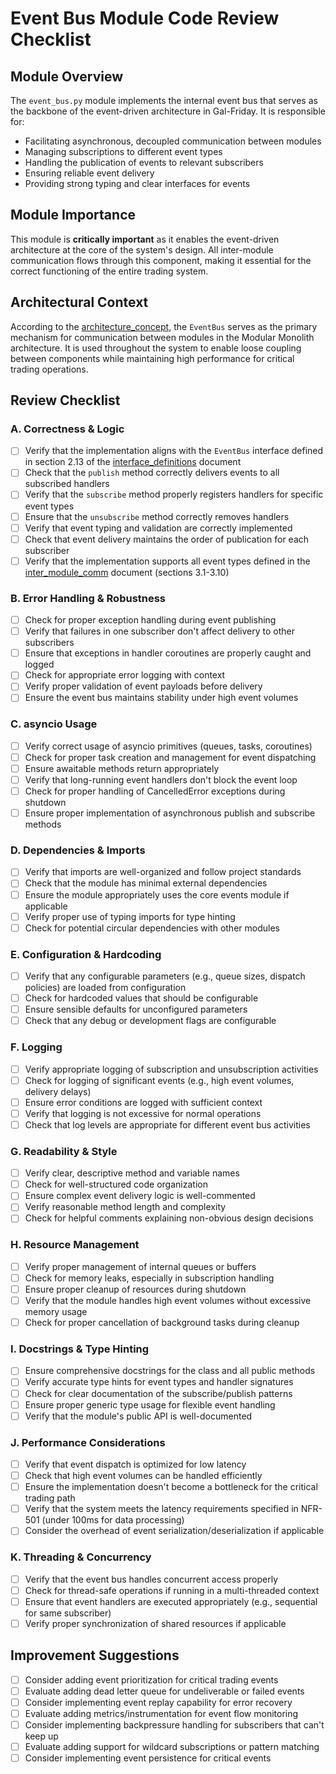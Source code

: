 # Event Bus Module Code Review Checklist

## Module Overview
The `event_bus.py` module implements the internal event bus that serves as the backbone of the event-driven architecture in Gal-Friday. It is responsible for:
- Facilitating asynchronous, decoupled communication between modules
- Managing subscriptions to different event types
- Handling the publication of events to relevant subscribers
- Ensuring reliable event delivery
- Providing strong typing and clear interfaces for events

## Module Importance
This module is **critically important** as it enables the event-driven architecture at the core of the system's design. All inter-module communication flows through this component, making it essential for the correct functioning of the entire trading system.

## Architectural Context
According to the [architecture_concept](../../../../Phase%201%20-%20Requirements%20Analysis%20%26%20Planning/architecture_concept_gal_friday_v0.1.md), the `EventBus` serves as the primary mechanism for communication between modules in the Modular Monolith architecture. It is used throughout the system to enable loose coupling between components while maintaining high performance for critical trading operations.

## Review Checklist

### A. Correctness & Logic

- [ ] Verify that the implementation aligns with the `EventBus` interface defined in section 2.13 of the [interface_definitions](../../../../Phase%201%20-%20Requirements%20Analysis%20%26%20Planning/interface_definitions_gal_friday_v0.1.md) document
- [ ] Check that the `publish` method correctly delivers events to all subscribed handlers
- [ ] Verify that the `subscribe` method properly registers handlers for specific event types
- [ ] Ensure that the `unsubscribe` method correctly removes handlers
- [ ] Verify that event typing and validation are correctly implemented
- [ ] Check that event delivery maintains the order of publication for each subscriber
- [ ] Verify that the implementation supports all event types defined in the [inter_module_comm](../../../../Phase%201%20-%20Requirements%20Analysis%20%26%20Planning/inter_module_comm_gal_friday_v0.1.md) document (sections 3.1-3.10)

### B. Error Handling & Robustness

- [ ] Check for proper exception handling during event publishing
- [ ] Verify that failures in one subscriber don't affect delivery to other subscribers
- [ ] Ensure that exceptions in handler coroutines are properly caught and logged
- [ ] Check for appropriate error logging with context
- [ ] Verify proper validation of event payloads before delivery
- [ ] Ensure the event bus maintains stability under high event volumes

### C. asyncio Usage

- [ ] Verify correct usage of asyncio primitives (queues, tasks, coroutines)
- [ ] Check for proper task creation and management for event dispatching
- [ ] Ensure awaitable methods return appropriately
- [ ] Verify that long-running event handlers don't block the event loop
- [ ] Check for proper handling of CancelledError exceptions during shutdown
- [ ] Ensure proper implementation of asynchronous publish and subscribe methods

### D. Dependencies & Imports

- [ ] Verify that imports are well-organized and follow project standards
- [ ] Check that the module has minimal external dependencies
- [ ] Ensure the module appropriately uses the core events module if applicable
- [ ] Verify proper use of typing imports for type hinting
- [ ] Check for potential circular dependencies with other modules

### E. Configuration & Hardcoding

- [ ] Verify that any configurable parameters (e.g., queue sizes, dispatch policies) are loaded from configuration
- [ ] Check for hardcoded values that should be configurable
- [ ] Ensure sensible defaults for unconfigured parameters
- [ ] Check that any debug or development flags are configurable

### F. Logging

- [ ] Verify appropriate logging of subscription and unsubscription activities
- [ ] Check for logging of significant events (e.g., high event volumes, delivery delays)
- [ ] Ensure error conditions are logged with sufficient context
- [ ] Verify that logging is not excessive for normal operations
- [ ] Check that log levels are appropriate for different event bus activities

### G. Readability & Style

- [ ] Verify clear, descriptive method and variable names
- [ ] Check for well-structured code organization
- [ ] Ensure complex event delivery logic is well-commented
- [ ] Verify reasonable method length and complexity
- [ ] Check for helpful comments explaining non-obvious design decisions

### H. Resource Management

- [ ] Verify proper management of internal queues or buffers
- [ ] Check for memory leaks, especially in subscription handling
- [ ] Ensure proper cleanup of resources during shutdown
- [ ] Verify that the module handles high event volumes without excessive memory usage
- [ ] Check for proper cancellation of background tasks during cleanup

### I. Docstrings & Type Hinting

- [ ] Ensure comprehensive docstrings for the class and all public methods
- [ ] Verify accurate type hints for event types and handler signatures
- [ ] Check for clear documentation of the subscribe/publish patterns
- [ ] Ensure proper generic type usage for flexible event handling
- [ ] Verify that the module's public API is well-documented

### J. Performance Considerations

- [ ] Verify that event dispatch is optimized for low latency
- [ ] Check that high event volumes can be handled efficiently
- [ ] Ensure the implementation doesn't become a bottleneck for the critical trading path
- [ ] Verify that the system meets the latency requirements specified in NFR-501 (under 100ms for data processing)
- [ ] Consider the overhead of event serialization/deserialization if applicable

### K. Threading & Concurrency

- [ ] Verify that the event bus handles concurrent access properly
- [ ] Check for thread-safe operations if running in a multi-threaded context
- [ ] Ensure that event handlers are executed appropriately (e.g., sequential for same subscriber)
- [ ] Verify proper synchronization of shared resources if applicable

## Improvement Suggestions

- [ ] Consider adding event prioritization for critical trading events
- [ ] Evaluate adding dead letter queue for undeliverable or failed events
- [ ] Consider implementing event replay capability for error recovery
- [ ] Evaluate adding metrics/instrumentation for event flow monitoring
- [ ] Consider implementing backpressure handling for subscribers that can't keep up
- [ ] Evaluate adding support for wildcard subscriptions or pattern matching
- [ ] Consider implementing event persistence for critical events
